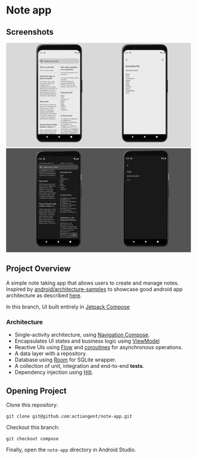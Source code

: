 # Note app

## Screenshots

![screenshot-1](https://raw.githubusercontent.com/actiangent/note-app/main/screenshots/screenshot-1.png)
![screenshot-2](https://raw.githubusercontent.com/actiangent/note-app/main/screenshots/screenshot-2.png)

## Project Overview

A simple note taking app that allows users to create and manage notes.
Inspired by [android/architecture-samples](https://github.com/android/architecture-samples) to
showcase good android app architecture as
described [here](https://developer.android.com/topic/architecture).

In this branch, UI built entirely
in [Jetpack Compose](https://developer.android.com/jetpack/compose)

### Architecture

* Single-activity architecture,
  using [Navigation Compose](https://developer.android.com/jetpack/compose/navigation).
* Encapsulates UI states and business logic
  using [ViewModel](https://developer.android.com/topic/libraries/architecture/viewmodel)
* Reactive UIs using [Flow](https://developer.android.com/kotlin/flow)
  and [coroutines](https://kotlinlang.org/docs/coroutines-overview.html) for asynchronous
  operations.
* A data layer with a repository.
* Database using [Room](https://developer.android.com/jetpack/androidx/releases/room) for SQLite
  wrapper.
* A collection of unit, integration and end-to-end **tests**.
* Dependency injection
  using [Hilt](https://developer.android.com/training/dependency-injection/hilt-android).

## Opening Project

Clone this repository:

```
git clone git@github.com:actiangent/note-app.git
```

Checkout this branch:

```
git checkout compose
```

Finally, open the `note-app` directory in Android Studio.

